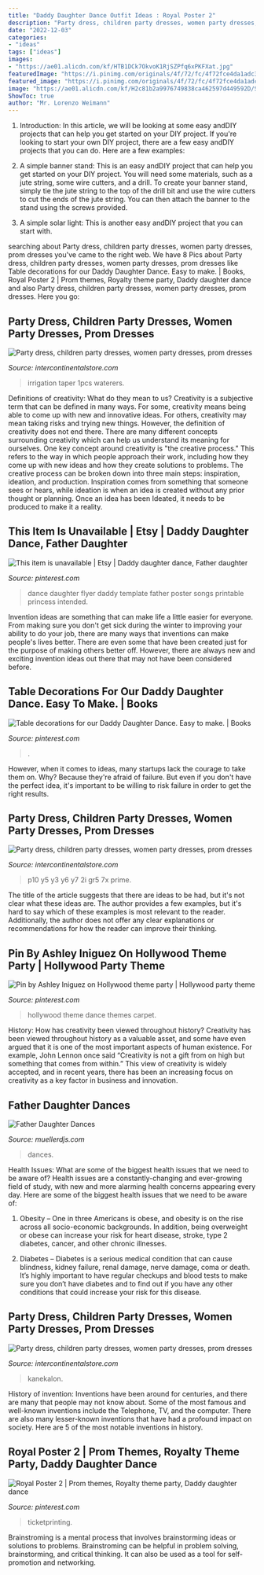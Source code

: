 ```yaml
---
title: "Daddy Daughter Dance Outfit Ideas : Royal Poster 2"
description: "Party dress, children party dresses, women party dresses, prom dresses"
date: "2022-12-03"
categories:
- "ideas"
tags: ["ideas"]
images:
- "https://ae01.alicdn.com/kf/HTB1DCk7OkvoK1RjSZPfq6xPKFXat.jpg"
featuredImage: "https://i.pinimg.com/originals/4f/72/fc/4f72fce4da1adc3468c7b3a4f27f135b.jpg"
featured_image: "https://i.pinimg.com/originals/4f/72/fc/4f72fce4da1adc3468c7b3a4f27f135b.jpg"
image: "https://ae01.alicdn.com/kf/H2c81b2a9976749838ca462597d449592D/Synthetic-hair-Braids-Kanekalon-Ombre-Braiding-Hair-Extension-Box-Braid-Hair-Pink-Purple-Yellow-Golden-Colors.jpg_640x640.jpg"
ShowToc: true
author: "Mr. Lorenzo Weimann"
---
```



1) Introduction: In this article, we will be looking at some easy andDIY projects that can help you get started on your DIY project.
If you're looking to start your own DIY project, there are a few easy andDIY projects that you can do. Here are a few examples:
1) A simple banner stand: This is an easy andDIY project that can help you get started on your DIY project. You will need some materials, such as a jute string, some wire cutters, and a drill. To create your banner stand, simply tie the jute string to the top of the drill bit and use the wire cutters to cut the ends of the jute string. You can then attach the banner to the stand using the screws provided.

2) A simple solar light: This is another easy andDIY project that you can start with.

	

		
searching about Party dress, children party dresses, women party dresses, prom dresses you've came to the right web. We have 8 Pics about Party dress, children party dresses, women party dresses, prom dresses like Table decorations for our Daddy Daughter Dance. Easy to make. | Books, Royal Poster 2 | Prom themes, Royalty theme party, Daddy daughter dance and also Party dress, children party dresses, women party dresses, prom dresses. Here you go:
		
    
## Party Dress, Children Party Dresses, Women Party Dresses, Prom Dresses

<img loading=lazy src="https://ae01.alicdn.com/kf/HTB1DCk7OkvoK1RjSZPfq6xPKFXat.jpg" onerror="this.onerror=null;this.src='https://tse2.mm.bing.net/th?id=OIP.Mlft1TuKVtipIMj3hIjfEAHaHa&amp;pid=15.1';" alt="Party dress, children party dresses, women party dresses, prom dresses">

_Source: intercontinentalstore.com_

>irrigation taper 1pcs waterers. 

	

Definitions of creativity: What do they mean to us?
Creativity is a subjective term that can be defined in many ways. For some, creativity means being able to come up with new and innovative ideas. For others, creativity may mean taking risks and trying new things. However, the definition of creativity does not end there. There are many different concepts surrounding creativity which can help us understand its meaning for ourselves.
One key concept around creativity is "the creative process." This refers to the way in which people approach their work, including how they come up with new ideas and how they create solutions to problems. The creative process can be broken down into three main steps: inspiration, ideation, and production. Inspiration comes from something that someone sees or hears, while ideation is when an idea is created without any prior thought or planning. Once an idea has been Ideated, it needs to be produced to make it a reality.

    
## This Item Is Unavailable | Etsy | Daddy Daughter Dance, Father Daughter

<img loading=lazy src="https://i.pinimg.com/originals/4f/72/fc/4f72fce4da1adc3468c7b3a4f27f135b.jpg" onerror="this.onerror=null;this.src='https://tse1.mm.bing.net/th?id=OIP.sjC2Mq0JRnJCpNkYhAIzbQHaMW&amp;pid=15.1';" alt="This item is unavailable | Etsy | Daddy daughter dance, Father daughter">

_Source: pinterest.com_

>dance daughter flyer daddy template father poster songs printable princess intended. 

	

Invention ideas are something that can make life a little easier for everyone. From making sure you don't get sick during the winter to improving your ability to do your job, there are many ways that inventions can make people's lives better. There are even some that have been created just for the purpose of making others better off. However, there are always new and exciting invention ideas out there that may not have been considered before.

    
## Table Decorations For Our Daddy Daughter Dance. Easy To Make. | Books

<img loading=lazy src="https://s-media-cache-ak0.pinimg.com/736x/60/48/ae/6048aeacfd9b9a45a8aafc2d9f91ae00.jpg" onerror="this.onerror=null;this.src='https://tse3.mm.bing.net/th?id=OIP.Wvw-MuPwO4WMvsjuqf_imQHaJ6&amp;pid=15.1';" alt="Table decorations for our Daddy Daughter Dance. Easy to make. | Books">

_Source: pinterest.com_

>. 

	

However, when it comes to ideas, many startups lack the courage to take them on. Why? Because they're afraid of failure. But even if you don't have the perfect idea, it's important to be willing to risk failure in order to get the right results.

    
## Party Dress, Children Party Dresses, Women Party Dresses, Prom Dresses

<img loading=lazy src="https://ae01.alicdn.com/kf/HTB1N08SOFXXXXckaXXXq6xXFXXXg/220227362/HTB1N08SOFXXXXckaXXXq6xXFXXXg.jpg?width=750&amp;height=500&amp;size=387108&amp;hash=388358" onerror="this.onerror=null;this.src='https://tse2.mm.bing.net/th?id=OIP.pKbBAf0yn7yYKed7Qk94VAHaE8&amp;pid=15.1';" alt="Party dress, children party dresses, women party dresses, prom dresses">

_Source: intercontinentalstore.com_

>p10 y5 y3 y6 y7 2i gr5 7x prime. 

	

The title of the article suggests that there are ideas to be had, but it's not clear what these ideas are. The author provides a few examples, but it's hard to say which of these examples is most relevant to the reader. Additionally, the author does not offer any clear explanations or recommendations for how the reader can improve their thinking.

    
## Pin By Ashley Iniguez On Hollywood Theme Party | Hollywood Party Theme

<img loading=lazy src="https://i.pinimg.com/originals/ba/c8/22/bac82226bde4f227d1638300c7467754.jpg" onerror="this.onerror=null;this.src='https://tse3.mm.bing.net/th?id=OIP.Zcug7BYiowho0jjQJ4E8MQHaFj&amp;pid=15.1';" alt="Pin by Ashley Iniguez on Hollywood theme party | Hollywood party theme">

_Source: pinterest.com_

>hollywood theme dance themes carpet. 

	

History: How has creativity been viewed throughout history?
Creativity has been viewed throughout history as a valuable asset, and some have even argued that it is one of the most important aspects of human existence. For example, John Lennon once said “Creativity is not a gift from on high but something that comes from within.” This view of creativity is widely accepted, and in recent years, there has been an increasing focus on creativity as a key factor in business and innovation.

    
## Father Daughter Dances

<img loading=lazy src="https://cdn.website-editor.net/7b99baaeed6244e4820ebf20f7208383/dms3rep/multi/father-daughter-dance.jpg" onerror="this.onerror=null;this.src='https://tse3.mm.bing.net/th?id=OIP.COQhOJaX5r5OTq1HvEuDJwHaEK&amp;pid=15.1';" alt="Father Daughter Dances">

_Source: muellerdjs.com_

>dances. 

	

Health Issues: What are some of the biggest health issues that we need to be aware of?
Health issues are a constantly-changing and ever-growing field of study, with new and more alarming health concerns appearing every day. Here are some of the biggest health issues that we need to be aware of:
1. Obesity – One in three Americans is obese, and obesity is on the rise across all socio-economic backgrounds. In addition, being overweight or obese can increase your risk for heart disease, stroke, type 2 diabetes, cancer, and other chronic illnesses.

2. Diabetes – Diabetes is a serious medical condition that can cause blindness, kidney failure, renal damage, nerve damage, coma or death. It’s highly important to have regular checkups and blood tests to make sure you don’t have diabetes and to find out if you have any other conditions that could increase your risk for this disease.


    
## Party Dress, Children Party Dresses, Women Party Dresses, Prom Dresses

<img loading=lazy src="https://ae01.alicdn.com/kf/H2c81b2a9976749838ca462597d449592D/Synthetic-hair-Braids-Kanekalon-Ombre-Braiding-Hair-Extension-Box-Braid-Hair-Pink-Purple-Yellow-Golden-Colors.jpg_640x640.jpg" onerror="this.onerror=null;this.src='https://tse2.mm.bing.net/th?id=OIP.PMoCx_H52ZEm1ceM6fnjqgHaHa&amp;pid=15.1';" alt="Party dress, children party dresses, women party dresses, prom dresses">

_Source: intercontinentalstore.com_

>kanekalon. 

	

History of invention:
Inventions have been around for centuries, and there are many that people may not know about. Some of the most famous and well-known inventions include the Telephone, TV, and the computer. There are also many lesser-known inventions that have had a profound impact on society. Here are 5 of the most notable inventions in history.

    
## Royal Poster 2 | Prom Themes, Royalty Theme Party, Daddy Daughter Dance

<img loading=lazy src="https://i.pinimg.com/originals/bb/8c/4a/bb8c4ae5a4653925fc083dd65b2b0e72.png" onerror="this.onerror=null;this.src='https://tse2.mm.bing.net/th?id=OIP.l09qwJJcYVY8QBHjBRrVjAHaLG&amp;pid=15.1';" alt="Royal Poster 2 | Prom themes, Royalty theme party, Daddy daughter dance">

_Source: pinterest.com_

>ticketprinting. 

	

Brainstroming is a mental process that involves brainstorming ideas or solutions to problems. Brainstroming can be helpful in problem solving, brainstorming, and critical thinking. It can also be used as a tool for self-promotion and networking.

